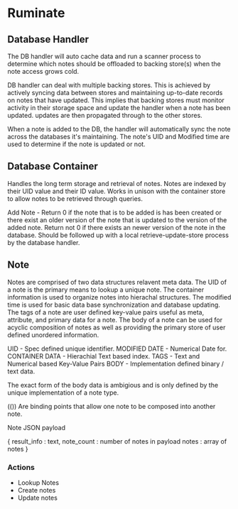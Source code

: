 # Ruminate



## Database Handler
The DB handler will auto cache data and run a scanner process to determine which notes should be offloaded to backing store(s) when the note access grows cold.

DB handler can deal with multiple backing stores. This is achieved by actively syncing data between stores and maintaining up-to-date records on notes that have updated. This implies that backing stores must monitor activity in their storage space and update the handler when a note has been updated. updates are then propagated through to the other stores.

When a note is added to the DB, the handler will automatically sync the note across the databases it's maintaining. The note's UID and Modified time are used to determine if the note is updated or not.


## Database Container

Handles the long term storage and retrieval of notes. Notes are indexed by their UID value and their ID value. Works in unison with the container store to allow notes to be retrieved through queries.

Add Note - Return 0 if the note that is to be added is has been created or there exist an older version of the note that is updated to the version of the added note. Return not 0 if there exists an newer version of the note in the database. Should be followed up with a local retrieve-update-store process by the database handler.

## Note 

Notes are comprised of two data structures relavent meta data. The UID of a note is the primary means to lookup a unique note. The container information is used to organize notes into hierachal structures. The modified time is used for basic data base synchronization and database updating. The tags of a note are user defined key-value pairs useful as meta, attribute, and primary data for a note. The body of a note can be used for acyclic composition of notes as well as providing the primary store of user defined unordered information. 

UID - Spec defined unique identifier. 
MODIFIED DATE - Numerical Date for. 
CONTAINER DATA - Hierachial Text based index. 
TAGS - Text and Numerical based Key-Value Pairs
BODY - Implementation defined binary / text data. 

The exact form of the body data is ambigious and is only defined by the unique implementation of a note type. 

(()) Are binding points that allow one note to be composed into another note. 

Note JSON payload

{
	result_info : text,
	note_count : number of notes in payload
	notes : array of notes
}




### Actions

- Lookup Notes
- Create notes
- Update notes
